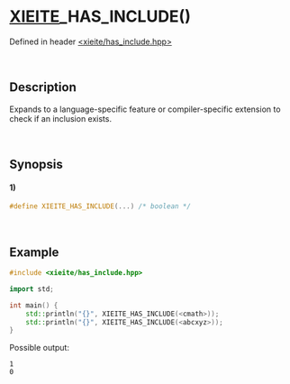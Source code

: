 # [XIEITE](../../macros.md)\_HAS\_INCLUDE\(\)
Defined in header [<xieite/has_include.hpp>](../../../include/xieite/has_include.hpp)

&nbsp;

## Description
Expands to a language-specific feature or compiler-specific extension to check if an inclusion exists.

&nbsp;

## Synopsis
#### 1)
```cpp
#define XIEITE_HAS_INCLUDE(...) /* boolean */
```

&nbsp;

## Example
```cpp
#include <xieite/has_include.hpp>

import std;

int main() {
    std::println("{}", XIEITE_HAS_INCLUDE(<cmath>));
    std::println("{}", XIEITE_HAS_INCLUDE(<abcxyz>));
}
```
Possible output:
```
1
0
```
